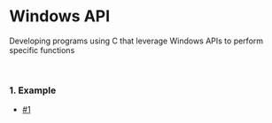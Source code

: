 # Windows API

Developing programs using C that leverage Windows APIs to perform specific functions

<br>

### 1. Example
- [#1](https://github.com/by-roj/24_Fuzzing-Practice/blob/main/Jackalope%20Example%20%231.md)

